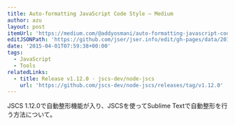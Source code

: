 ```yaml
---
title: Auto-formatting JavaScript Code Style — Medium
author: azu
layout: post
itemUrl: 'https://medium.com/@addyosmani/auto-formatting-javascript-code-style-fe0f98a923b8'
editJSONPath: 'https://github.com/jser/jser.info/edit/gh-pages/data/2015/04/index.json'
date: '2015-04-01T07:59:38+00:00'
tags:
  - JavaScript
  - Tools
relatedLinks:
  - title: Release v1.12.0 · jscs-dev/node-jscs
    url: 'https://github.com/jscs-dev/node-jscs/releases/tag/v1.12.0'
---
```

JSCS 1.12.0で自動整形機能が入り、JSCSを使ってSublime Textで自動整形を行う方法について。
